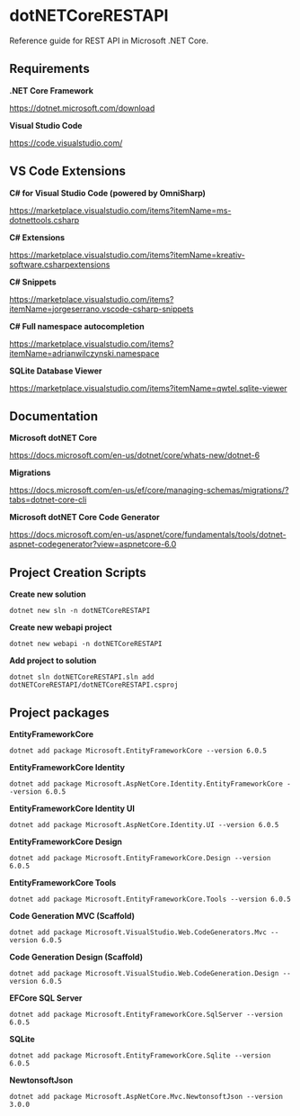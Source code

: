 # dotNETCoreRESTAPI
Reference guide for REST API in Microsoft .NET Core.



## Requirements

**.NET Core Framework**

https://dotnet.microsoft.com/download

**Visual Studio Code**

https://code.visualstudio.com/


## VS Code Extensions

**C# for Visual Studio Code (powered by OmniSharp)**

https://marketplace.visualstudio.com/items?itemName=ms-dotnettools.csharp

**C# Extensions**

https://marketplace.visualstudio.com/items?itemName=kreativ-software.csharpextensions

**C# Snippets**

https://marketplace.visualstudio.com/items?itemName=jorgeserrano.vscode-csharp-snippets

**C# Full namespace autocompletion**

https://marketplace.visualstudio.com/items?itemName=adrianwilczynski.namespace

**SQLite Database Viewer**

https://marketplace.visualstudio.com/items?itemName=qwtel.sqlite-viewer


## Documentation

**Microsoft dotNET Core**

https://docs.microsoft.com/en-us/dotnet/core/whats-new/dotnet-6

**Migrations**

https://docs.microsoft.com/en-us/ef/core/managing-schemas/migrations/?tabs=dotnet-core-cli

**Microsoft dotNET Core Code Generator**

https://docs.microsoft.com/en-us/aspnet/core/fundamentals/tools/dotnet-aspnet-codegenerator?view=aspnetcore-6.0


## Project Creation Scripts

**Create new solution**

    dotnet new sln -n dotNETCoreRESTAPI

**Create new webapi project**

    dotnet new webapi -n dotNETCoreRESTAPI

**Add project to solution**

    dotnet sln dotNETCoreRESTAPI.sln add dotNETCoreRESTAPI/dotNETCoreRESTAPI.csproj


## Project packages

**EntityFrameworkCore**

    dotnet add package Microsoft.EntityFrameworkCore --version 6.0.5

**EntityFrameworkCore Identity**

    dotnet add package Microsoft.AspNetCore.Identity.EntityFrameworkCore --version 6.0.5

**EntityFrameworkCore Identity UI**

    dotnet add package Microsoft.AspNetCore.Identity.UI --version 6.0.5

**EntityFrameworkCore Design**

    dotnet add package Microsoft.EntityFrameworkCore.Design --version 6.0.5

**EntityFrameworkCore Tools**

    dotnet add package Microsoft.EntityFrameworkCore.Tools --version 6.0.5

**Code Generation MVC (Scaffold)**

    dotnet add package Microsoft.VisualStudio.Web.CodeGenerators.Mvc --version 6.0.5

**Code Generation Design (Scaffold)**

    dotnet add package Microsoft.VisualStudio.Web.CodeGeneration.Design --version 6.0.5

**EFCore SQL Server**

    dotnet add package Microsoft.EntityFrameworkCore.SqlServer --version 6.0.5

**SQLite**

    dotnet add package Microsoft.EntityFrameworkCore.Sqlite --version 6.0.5

**NewtonsoftJson**

    dotnet add package Microsoft.AspNetCore.Mvc.NewtonsoftJson --version 3.0.0

